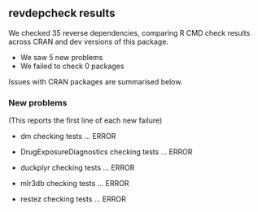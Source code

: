 ## revdepcheck results

We checked 35 reverse dependencies, comparing R CMD check results across CRAN and dev versions of this package.

 * We saw 5 new problems
 * We failed to check 0 packages

Issues with CRAN packages are summarised below.

### New problems
(This reports the first line of each new failure)

* dm
  checking tests ... ERROR

* DrugExposureDiagnostics
  checking tests ... ERROR

* duckplyr
  checking tests ... ERROR

* mlr3db
  checking tests ... ERROR

* restez
  checking tests ... ERROR

